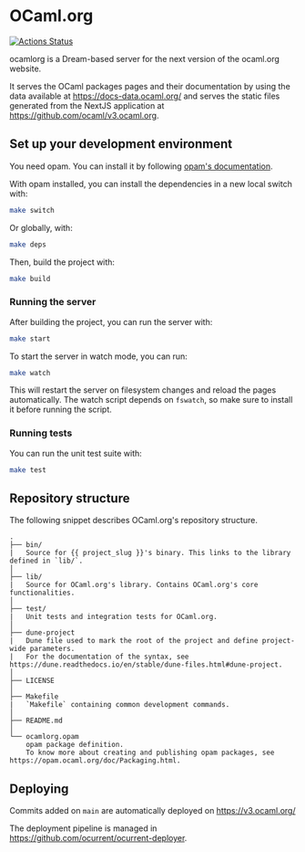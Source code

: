 # OCaml.org

[![Actions Status](https://github.com/ocaml/v3.ocaml.org-server/workflows/CI/badge.svg)](https://github.com/ocaml/v3.ocaml.org-server/actions)

ocamlorg is a Dream-based server for the next version of the ocaml.org website.

It serves the OCaml packages pages and their documentation by using the data available at https://docs-data.ocaml.org/ and serves the static files generated from the NextJS application at https://github.com/ocaml/v3.ocaml.org.

## Set up your development environment

You need opam. You can install it by following [opam's documentation](https://opam.ocaml.org/doc/Install.html).

With opam installed, you can install the dependencies in a new local switch with:

```bash
make switch
```

Or globally, with:

```bash
make deps
```

Then, build the project with:

```bash
make build
```

### Running the server

After building the project, you can run the server with:

```bash
make start
```

To start the server in watch mode, you can run:

```bash
make watch
```

This will restart the server on filesystem changes and reload the pages automatically. The watch script depends on `fswatch`, so make sure to install it before running the script.

### Running tests

You can run the unit test suite with:

```bash
make test
```

## Repository structure

The following snippet describes OCaml.org's repository structure.

```text
.
├── bin/
|   Source for {{ project_slug }}'s binary. This links to the library defined in `lib/`.
│
├── lib/
|   Source for OCaml.org's library. Contains OCaml.org's core functionalities.
│
├── test/
|   Unit tests and integration tests for OCaml.org.
│
├── dune-project
|   Dune file used to mark the root of the project and define project-wide parameters.
|   For the documentation of the syntax, see https://dune.readthedocs.io/en/stable/dune-files.html#dune-project.
│
├── LICENSE
│
├── Makefile
|   `Makefile` containing common development commands.
│
├── README.md
│
└── ocamlorg.opam
    opam package definition.
    To know more about creating and publishing opam packages, see https://opam.ocaml.org/doc/Packaging.html.
```

## Deploying

Commits added on `main` are automatically deployed on https://v3.ocaml.org/

The deployment pipeline is managed in https://github.com/ocurrent/ocurrent-deployer.
